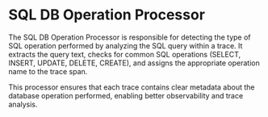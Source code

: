 # SQL DB Operation Processor

The SQL DB Operation Processor is responsible for detecting the type of SQL operation performed by analyzing the SQL query within a trace. It extracts the query text, checks for common SQL operations (SELECT, INSERT, UPDATE, DELETE, CREATE), and assigns the appropriate operation name to the trace span.

This processor ensures that each trace contains clear metadata about the database operation performed, enabling better observability and trace analysis.
